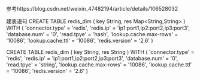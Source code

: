 参考https://blog.csdn.net/weixin_47482194/article/details/106528032

建表语句
CREATE TABLE redis_dim (
    key String,
    res Map<String,String>
) WITH (
    'connector.type' = 'redis',
    'redis.ip' = 'ip1:port1,ip2:port2,ip3:port3',
    'database.num' = '0',
    'read.tpye' = 'hash',
    'lookup.cache.max-rows' = '10086',
    'lookup.cache.ttl' = '10086',
    'redis.version' = '2.6'
)

CREATE TABLE redis_dim (
    key String,
    res String
) WITH (
    'connector.type' = 'redis',
    'redis.ip' = 'ip1:port1,ip2:port2,ip3:port3',
    'database.num' = '0',
    'read.tpye' = 'string',
    'lookup.cache.max-rows' = '10086',
    'lookup.cache.ttl' = '10086',
    'redis.version' = '2.6'
)